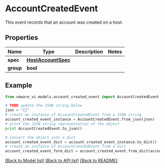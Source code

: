 # AccountCreatedEvent

This event records that an account was created on a host. 

## Properties
Name | Type | Description | Notes
------------ | ------------- | ------------- | -------------
**spec** | [**HostAccountSpec**](HostAccountSpec.md) |  | 
**group** | **bool** |  | 

## Example

```python
from vmware_vi.models.account_created_event import AccountCreatedEvent

# TODO update the JSON string below
json = "{}"
# create an instance of AccountCreatedEvent from a JSON string
account_created_event_instance = AccountCreatedEvent.from_json(json)
# print the JSON string representation of the object
print AccountCreatedEvent.to_json()

# convert the object into a dict
account_created_event_dict = account_created_event_instance.to_dict()
# create an instance of AccountCreatedEvent from a dict
account_created_event_form_dict = account_created_event.from_dict(account_created_event_dict)
```
[[Back to Model list]](../README.md#documentation-for-models) [[Back to API list]](../README.md#documentation-for-api-endpoints) [[Back to README]](../README.md)


